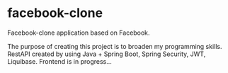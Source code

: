 # facebook-clone
Facebook-clone application based on Facebook.

The purpose of creating this project is to broaden my programming skills.
RestAPI created by using Java + Spring Boot, Spring Security, JWT, Liquibase.
Frontend is in progress...
